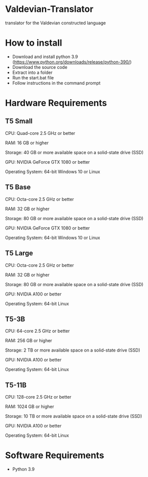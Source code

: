 # Valdevian-Translator
translator for the Valdevian constructed language
# How to install
- Download and install python 3.9 (https://www.python.org/downloads/release/python-390/)
- Download the source code
- Extract into a folder
- Run the start.bat file
- Follow instructions in the command prompt
# Hardware Requirements

## T5 Small
CPU: Quad-core 2.5 GHz or better

RAM: 16 GB or higher

Storage: 40 GB or more available space on a solid-state drive (SSD)

GPU: NVIDIA GeForce GTX 1080 or better

Operating System: 64-bit Windows 10 or Linux

## T5 Base
CPU: Octa-core 2.5 GHz or better

RAM: 32 GB or higher

Storage: 80 GB or more available space on a solid-state drive (SSD)

GPU: NVIDIA GeForce GTX 1080 or better

Operating System: 64-bit Windows 10 or Linux

## T5 Large
CPU: Octa-core 2.5 GHz or better

RAM: 32 GB or higher

Storage: 80 GB or more available space on a solid-state drive (SSD)

GPU: NVIDIA A100 or better

Operating System: 64-bit Linux

## T5-3B
CPU: 64-core 2.5 GHz or better

RAM: 256 GB or higher

Storage: 2 TB or more available space on a solid-state drive (SSD)

GPU: NVIDIA A100 or better

Operating System: 64-bit Linux

## T5-11B
CPU: 128-core 2.5 GHz or better

RAM: 1024 GB or higher

Storage: 10 TB or more available space on a solid-state drive (SSD)

GPU: NVIDIA A100 or better

Operating System: 64-bit Linux
# Software Requirements

- Python 3.9
